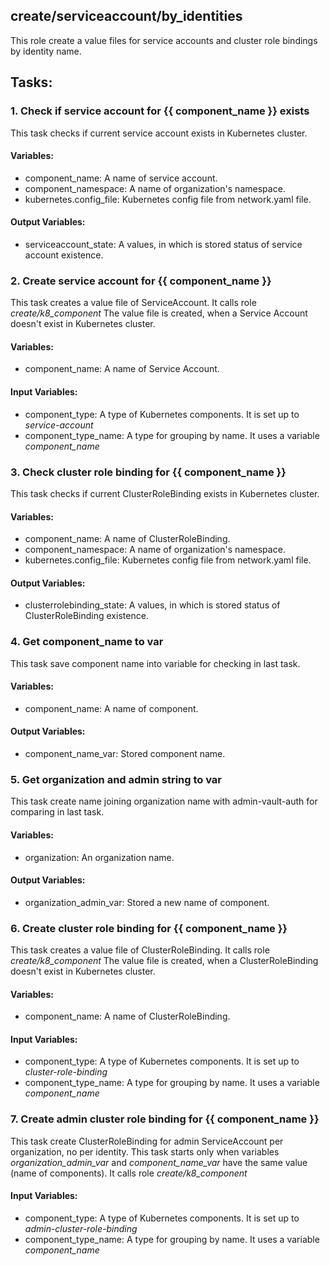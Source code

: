 ## create/serviceaccount/by_identities
This role create a value files for service accounts and cluster role bindings by identity name.

## Tasks:
### 1. Check if service account for {{ component_name }} exists
This task checks if current service account exists in Kubernetes cluster.

#### Variables:
 - component_name: A name of service account.
 - component_namespace: A name of organization's namespace.
 - kubernetes.config_file: Kubernetes config file from network.yaml file.

#### Output Variables:
 - serviceaccount_state: A values, in which is stored status of service account existence.

### 2. Create service account for {{ component_name }}
This task creates a value file of ServiceAccount.
It calls role *create/k8_component*
The value file is created, when a Service Account doesn't exist in Kubernetes cluster.

#### Variables:
 - component_name: A name of Service Account.

#### Input Variables:
 - component_type: A type of Kubernetes components. It is set up to *service-account*
 - component_type_name: A type for grouping by name. It uses a variable *component_name*
 
### 3. Check cluster role binding for {{ component_name }}
This task checks if current ClusterRoleBinding exists in Kubernetes cluster.

#### Variables:
 - component_name: A name of ClusterRoleBinding.
 - component_namespace: A name of organization's namespace.
 - kubernetes.config_file: Kubernetes config file from network.yaml file.

#### Output Variables:
 - clusterrolebinding_state: A values, in which is stored status of ClusterRoleBinding existence.

### 4. Get component_name to var
This task save component name into variable for checking in last task.

#### Variables:
 - component_name: A name of component.

#### Output Variables:
 - component_name_var: Stored component name.

### 5. Get organization and admin string to var
This task create name joining organization name with admin-vault-auth for comparing in last task.

#### Variables:
 - organization: An organization name.
 
#### Output Variables:
 - organization_admin_var: Stored a new name of component.

### 6. Create cluster role binding for {{ component_name }}
This task creates a value file of ClusterRoleBinding.
It calls role *create/k8_component*
The value file is created, when a ClusterRoleBinding doesn't exist in Kubernetes cluster.

#### Variables:
 - component_name: A name of ClusterRoleBinding.

#### Input Variables:
 - component_type: A type of Kubernetes components. It is set up to *cluster-role-binding*
 - component_type_name: A type for grouping by name. It uses a variable *component_name*

### 7. Create admin cluster role binding for {{ component_name }}
This task create ClusterRoleBinding for admin ServiceAccount per organization, no per identity.
This task starts only when variables *organization_admin_var* and *component_name_var* have the same value (name of components).
It calls role *create/k8_component*

#### Input Variables:
 - component_type: A type of Kubernetes components. It is set up to *admin-cluster-role-binding*
 - component_type_name: A type for grouping by name. It uses a variable *component_name*